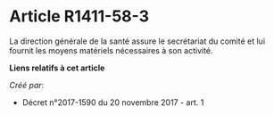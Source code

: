 # Article R1411-58-3

La direction générale de la santé assure le secrétariat du comité et lui fournit les moyens matériels nécessaires à son
activité.

**Liens relatifs à cet article**

_Créé par_:

  - Décret n°2017-1590 du 20 novembre 2017 - art. 1
